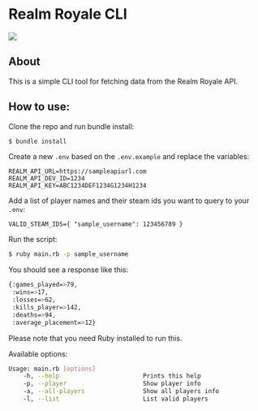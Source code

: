 # Realm Royale CLI
<img src='https://cdn.cloudflare.steamstatic.com/steam/apps/813820/capsule_616x353.jpg?t=1593100106'>

## About
This is a simple CLI tool for fetching data from the Realm Royale API.

## How to use:
Clone the repo and run bundle install:
```bash
$ bundle install
```

Create a new `.env` based on the `.env.example` and replace the variables:
```
REALM_API_URL=https://sampleapiurl.com
REALM_API_DEV_ID=1234
REALM_API_KEY=ABC1234DEF1234G1234H1234
```

Add a list of player names and their steam ids you want to query to your `.env`:
```
VALID_STEAM_IDS={ "sample_username": 123456789 }
```

Run the script:
```bash
$ ruby main.rb -p sample_username
```

You should see a response like this:
```bash
{:games_played=>79,
 :wins=>17,
 :losses=>62,
 :kills_player=>142,
 :deaths=>94,
 :average_placement=>12}
```
Please note that you need Ruby installed to run this.

Available options:
```bash
Usage: main.rb [options]
    -h, --help                       Prints this help
    -p, --player                     Show player info
    -a, --all-players                Show all players info
    -l, --list                       List valid players
```
